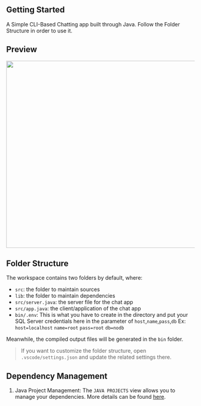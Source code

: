 ## Getting Started

A Simple CLI-Based Chatting app built through Java. Follow the Folder Structure in order to use it.

## Preview

<img src="CLI-Chat-App.gif" height="500" width="750">

## Folder Structure

The workspace contains two folders by default, where:

- `src`: the folder to maintain sources
- `lib`: the folder to maintain dependencies
- `src/server.java`: the server file for the chat app
- `src/app.java`: the client/application of the chat app
- `bin/.env`: This is what you have to create in the directory and put your SQL Server credentials here in the parameter of `host`,`name`,`pass`,`db`
Ex:
`host=localhost`
`name=root`
`pass=root`
`db=nodb`

Meanwhile, the compiled output files will be generated in the `bin` folder.

> If you want to customize the folder structure, open `.vscode/settings.json` and update the related settings there.

## Dependency Management

1. Java Project Management: The `JAVA PROJECTS` view allows you to manage your dependencies. More details can be found [here](https://github.com/microsoft/vscode-java-dependency#manage-dependencies).

